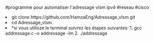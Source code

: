 #programme pour automatiser l'adressage vlsm ipv4 #reseau #cisco 
<li>git clone https://github.com/HamzaEng/Adressage_vlsm.git
<li> cd Adressage_vlsm
<li>*si vous utilisze le terminal suivrez les étapes suivantes: 
1. gcc addressage.c -o addressage -lm
2. ./addressage 

